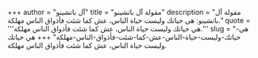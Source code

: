+++
author = "آل باتشينو"
title = "مقولة آل باتشينو"
description = "مقولة آل باتشينو: هي حياتك وليست حياة الناس، عش كما شئت فأذواق الناس مهلكة."
quote = '''هي حياتك وليست حياة الناس، عش كما شئت فأذواق الناس مهلكة.'''
slug = "هي-حياتك-وليست-حياة-الناس-عش-كما-شئت-فأذواق-الناس-مهلكة"
+++
هي حياتك وليست حياة الناس، عش كما شئت فأذواق الناس مهلكة.
